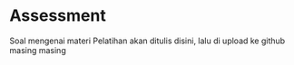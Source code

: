 # Assessment

Soal mengenai materi Pelatihan akan ditulis disini, lalu di upload ke github masing masing
